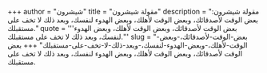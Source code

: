 +++
author = "شيشرون"
title = "مقولة شيشرون"
description = "مقولة شيشرون: بعض الوقت لأصدقائك، وبعض الوقت لأهلك، وبعض الهدوء لنفسك، وبعد ذلك لا تخف على مستقبلك."
quote = '''بعض الوقت لأصدقائك، وبعض الوقت لأهلك، وبعض الهدوء لنفسك، وبعد ذلك لا تخف على مستقبلك.'''
slug = "بعض-الوقت-لأصدقائك،-وبعض-الوقت-لأهلك،-وبعض-الهدوء-لنفسك،-وبعد-ذلك-لا-تخف-على-مستقبلك"
+++
بعض الوقت لأصدقائك، وبعض الوقت لأهلك، وبعض الهدوء لنفسك، وبعد ذلك لا تخف على مستقبلك.
